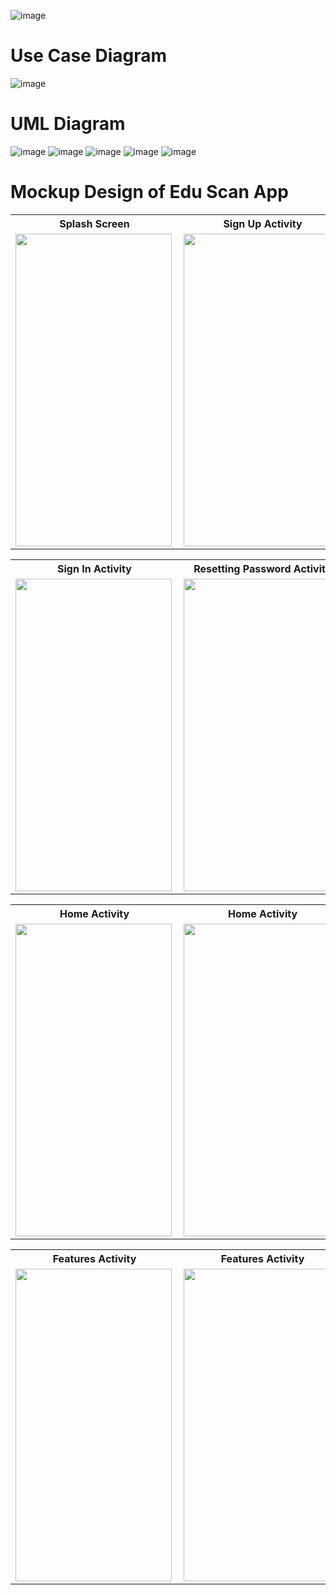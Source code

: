 ![image](https://github.com/Nushrat-Tarmin-Meem/System_Project_Edu_Scan_App/assets/127888834/7bd7d187-7701-4b96-9c80-f3b9c00f10f6)
# Use Case Diagram
![image](https://github.com/Nushrat-Tarmin-Meem/System_Project_Edu_Scan_App/assets/127888834/0f8370cd-d7ae-4765-a13b-aaf71db5b31a)
# UML Diagram
![image](https://github.com/Nushrat-Tarmin-Meem/System_Project_Edu_Scan_App/assets/127888834/c6b23d91-2201-4e18-ab22-6a0773444e52)
![image](https://github.com/Nushrat-Tarmin-Meem/System_Project_Edu_Scan_App/assets/127888834/7b6962c4-7269-4c1d-88e8-5831be1009a0)
![image](https://github.com/Nushrat-Tarmin-Meem/System_Project_Edu_Scan_App/assets/127888834/0470a81b-470d-409d-a7ef-21c936a02fb7)
![image](https://github.com/Nushrat-Tarmin-Meem/System_Project_Edu_Scan_App/assets/127888834/4ce906eb-b9ea-4d94-afe2-96bd2e92bd1a)
![image](https://github.com/Nushrat-Tarmin-Meem/System_Project_Edu_Scan_App/assets/127888834/e9e6955e-61ab-4ad8-aa33-85de7cefa78c)
# Mockup Design of Edu Scan App
<table>
  <tr><th>Splash Screen</th><th>Sign Up Activity</th></tr>
  <tr><td><img align="left" alt="" height="500" width="250" src="https://github.com/Nushrat-Tarmin-Meem/System_Project_Edu_Scan_App/assets/127888834/7a1fc12b-3b26-4003-9840-89d6a1408e32" ></td>
<td><img align="left" alt="" height="500" width="250" src="https://github.com/Nushrat-Tarmin-Meem/System_Project_Edu_Scan_App/assets/127888834/a1eeab5f-ea5b-46f8-b134-375f1c1f6b48" ></td>
</table>
<table>
  <tr><th>Sign In Activity</th><th>Resetting Password Activity</th></tr>
  <tr><td><img align="left" alt="" height="500" width="250" src="https://github.com/Nushrat-Tarmin-Meem/System_Project_Edu_Scan_App/assets/127888834/064606d3-2436-4320-b231-4377b04a78ad" ></td>
<td><img align="left" alt="" height="500" width="250" src="https://github.com/Nushrat-Tarmin-Meem/System_Project_Edu_Scan_App/assets/127888834/7380ad53-d368-469a-a7df-68316d1ed995" ></td>
</table>
<table>
  <tr><th>Home Activity</th><th>Home Activity</th></tr>
  <tr><td><img align="left" alt="" height="500" width="250" src="https://github.com/Nushrat-Tarmin-Meem/System_Project_Edu_Scan_App/assets/127888834/49748c77-fb3e-476b-8343-b16e3215e62e" ></td>
<td><img align="left" alt="" height="500" width="250" src="https://github.com/Nushrat-Tarmin-Meem/System_Project_Edu_Scan_App/assets/127888834/f2507af8-9c1f-4fca-816b-86a0856e1836" ></td>
</table>
<table>
  <tr><th>Features Activity</th><th>Features Activity</th></tr>
  <tr><td><img align="left" alt="" height="500" width="250" src="https://github.com/Nushrat-Tarmin-Meem/System_Project_Edu_Scan_App/assets/127888834/5c5422c4-169d-43f2-8196-2585bac7131d" ></td>
<td><img align="left" alt="" height="500" width="250" src="https://github.com/Nushrat-Tarmin-Meem/System_Project_Edu_Scan_App/assets/127888834/efe1367f-0606-4f1c-a2fa-911bce40aa79" ></td>
</table>

